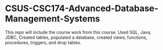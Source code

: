 # CSUS-CSC174-Advanced-Database-Management-Systems
This repo will include the course work from this course. Used SQL, Java, JDBC,  Created tables, populated a database, created views, functions, procedures, triggers, and drop tables. 
